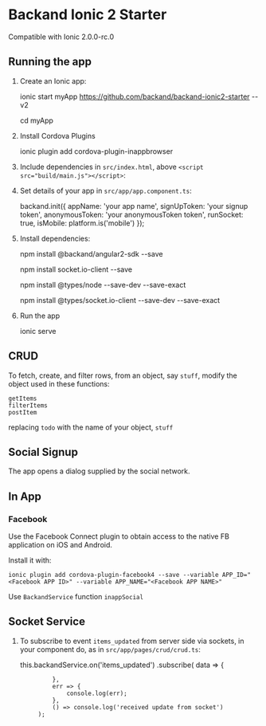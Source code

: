 # Backand Ionic 2 Starter

Compatible with Ionic 2.0.0-rc.0

## Running the app 

1. Create an Ionic app:

    ionic start myApp https://github.com/backand/backand-ionic2-starter --v2
    
    cd myApp

2. Install Cordova Plugins

    ionic plugin add cordova-plugin-inappbrowser

3. Include dependencies in `src/index.html`, above `<script src="build/main.js"></script>`:

    <script src="socket.io.min.js"></script>

3. Set details of your app in `src/app/app.component.ts`:

    backand.init({
        appName: 'your app name',
        signUpToken: 'your signup token',
        anonymousToken: 'your anonymousToken token',
        runSocket: true,
        isMobile: platform.is('mobile')
    });

4. Install dependencies:

    npm install @backand/angular2-sdk --save

    npm install socket.io-client --save

    npm install @types/node --save-dev --save-exact

    npm install @types/socket.io-client --save-dev --save-exact

5. Run the app
    
    ionic serve

## CRUD

To fetch, create, and filter rows, from an object, say `stuff`, modify 
the object used in these functions:

    getItems
    filterItems
    postItem

replacing `todo` with the name of your object, `stuff`

## Social Signup 

The app opens a dialog supplied by the social network. 

## In App

### Facebook

Use the Facebook Connect plugin to obtain access to the native FB application on iOS and Android.

Install it with: 

    ionic plugin add cordova-plugin-facebook4 --save --variable APP_ID="<Facebook APP ID>" --variable APP_NAME="<Facebook APP NAME>"

Use `BackandService` function `inappSocial`

## Socket Service

1. To subscribe to event `items_updated` from server side via sockets, in your component do, as in `src/app/pages/crud/crud.ts`:

      
      this.backandService.on('items_updated')
          .subscribe(
                data => {
                 
                },
                err => {
                    console.log(err);
                },
                () => console.log('received update from socket')
            );